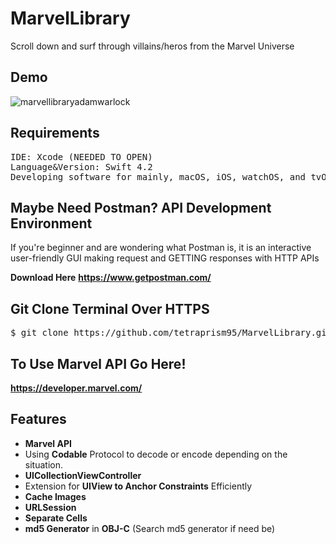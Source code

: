 # MarvelLibrary

Scroll down and surf through villains/heros from the Marvel Universe

## Demo 

![marvellibraryadamwarlock](https://user-images.githubusercontent.com/36717095/51093692-3ab38700-1774-11e9-987d-690ebc1b7405.gif)

## Requirements
<pre>
IDE: Xcode (NEEDED TO OPEN)
Language&Version: Swift 4.2  
Developing software for mainly, macOS, iOS, watchOS, and tvOS.
</pre>

## Maybe Need Postman? API Development Environment

If you're beginner and are wondering what Postman is, it is an interactive user-friendly GUI making request and GETTING responses with HTTP APIs

**Download Here**
**https://www.getpostman.com/**

## Git Clone Terminal Over HTTPS

<pre>
$ git clone https://github.com/tetraprism95/MarvelLibrary.git
</pre> 

## To Use Marvel API Go Here!

**https://developer.marvel.com/**

## Features

- **Marvel API**
- Using **Codable** Protocol to decode or encode depending on the situation. 
- **UICollectionViewController** 
- Extension for **UIView to Anchor Constraints** Efficiently
- **Cache Images**
- **URLSession** 
- **Separate Cells**
- **md5 Generator** in **OBJ-C** (Search md5 generator if need be)





